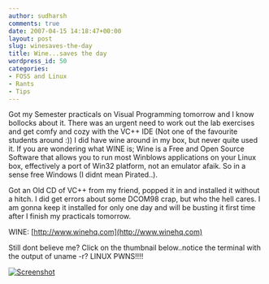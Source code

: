 ```yaml
---
author: sudharsh
comments: true
date: 2007-04-15 14:18:47+00:00
layout: post
slug: winesaves-the-day
title: Wine...saves the day
wordpress_id: 50
categories:
- FOSS and Linux
- Rants
- Tips
---
```


Got my Semester practicals on Visual Programming tomorrow and I know bollocks about it. There was an urgent need to work out the lab exercises and get comfy and cozy with the VC++ IDE (Not one of the favourite students around :)) I did have wine around in my box, but never quite used it. If you are wondering what WINE is; Wine is a Free and Open Source Software that allows you to run most Winblows applications on your Linux box, effectively a port of Win32 platform, not an emulator afaik. So in a sense free Windows (I didnt mean Pirated..).

Got an Old CD of VC++ from my friend, popped it in and installed it without a hitch. I did get errors about some DCOM98 crap, but who the hell cares. I am gonna keep it installed for only one day and will be busting it first time after I finish my practicals tomorrow.

WINE: [http://www.winehq.com](http://www.winehq.com)

Still dont believe me? Click on the thumbnail below..notice the terminal with the output of uname -r? LINUX PWNS!!!!

[![Screenshot](http://sudharsh.files.wordpress.com/2007/04/untitled.thumbnail.jpg)](http://sudharsh.files.wordpress.com/2007/04/untitled.jpg)
